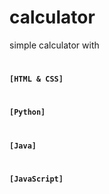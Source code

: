 # calculator
simple calculator with 
<b>
#
    [HTML & CSS]
#
    [Python]
#
    [Java]
#
    [JavaScript]
</b>
